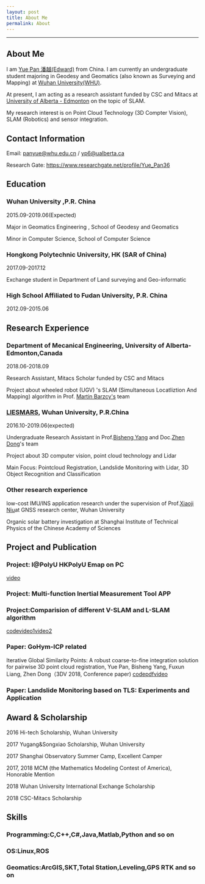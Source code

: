 ```yaml
---
layout: post
title: About Me
permalink: About
---
```


------
## About Me
I am [Yue Pan 潘越(Edward)](https://www.yuepanedward.com/) from China.
I am currently an undergraduate student majoring in Geodesy and Geomatics (also known as Surveying and Mapping) at [Wuhan University(WHU)](http://en.whu.edu.cn/).

At present, I am acting as a research assistant funded by CSC and Mitacs at [University of Alberta - Edmonton](https://www.ualberta.ca/) on the topic of SLAM.

My research interest is on Point Cloud Technology (3D Compter Vision), SLAM (Robotics) and sensor integration.

## Contact Information

Email: panyue@whu.edu.cn / yp6@ualberta.ca

Research Gate: https://www.researchgate.net/profile/Yue_Pan36

## Education
### Wuhan University ,P.R. China

2015.09-2019.06(Expected)

Major in Geomatics Engineering , School of Geodesy and Geomatics

Minor in Computer Science, School of Computer Science



 
### Hongkong Polytechnic University, HK (SAR of China)

2017.09-2017.12

Exchange student in Department of Land surveying and Geo-informatic



### High School Affiliated to Fudan University, P.R. China 
2012.09-2015.06


## Research Experience

### Department of Mecanical Engineering, University of Alberta-Edmonton,Canada

2018.06-2018.09

Research Assistant, Mitacs Scholar funded by CSC and Mitacs

Project about wheeled robot (UGV) 's SLAM (Simultaneous Locatliztion And Mapping) algorithm in Prof. [Martin Barzcy's](https://www.researchgate.net/profile/Martin_Barczyk/contributions) team



### [LIESMARS](http://www.lmars.whu.edu.cn/en/), Wuhan University, P.R.China

2016.10-2019.06(expected)

Undergraduate Research Assistant in Prof.[Bisheng Yang](https://scholar.google.ca/citations?user=TJkm8igAAAAJ&hl=en&oi=ao) and Doc.[Zhen Dong](https://scholar.google.ca/citations?user=TJkm8igAAAAJ&hl=en&oi=ao)'s team

Project about 3D computer vision, point cloud technology and Lidar

Main Focus: Pointcloud Registration, Landslide Monitoring with Lidar, 3D Object Recognition and Classification



### Other research experience 

low-cost IMU/INS application research under the supervision of Prof.[Xiaoji Niu](https://www.researchgate.net/profile/Xiaoji_Niu)at GNSS research center, Wuhan University 

Organic solar battery investigation at Shanghai Institute of Technical Physics of the Chinese Academy of Sciences 

## Project and Publication

### Project: I@PolyU   HKPolyU Emap on PC  

[video](https://www.youtube.com/watch?v=Nc12RI4Wj7g)

### Project: Multi-function Inertial Measurement Tool APP

### Project:Comparision of different V-SLAM and L-SLAM algorithm

[code](https://github.com/YuePanEdward/Cartographer_ros-on-Jackal)[video1](https://www.youtube.com/watch?v=wJPFnWXptLo)[video2](https://www.youtube.com/watch?v=zGrvtwrzm64)

### Paper: GoHym-ICP related

Iterative Global Similarity Points: A robust coarse-to-fine integration solution for pairwise 3D point cloud registration, Yue Pan, Bisheng Yang, Fuxun Liang, Zhen Dong（3DV 2018, Conference paper) [code](https://github.com/YuePanEdward/IGSP)[pdf]()[video](https://www.youtube.com/watch?v=kdAiYePkTQM)

### Paper: Landslide Monitoring based on TLS: Experiments and Application


## Award & Scholarship
2016 Hi-tech Scholarship, Wuhan University

2017 Yugang&Songxiao Scholarship, Wuhan University

2017 Shanghai Observatory Summer Camp, Excellent Camper

2017, 2018 MCM (the Mathematics Modeling Contest of America), Honorable Mention

2018 Wuhan University International Exchange Scholarship

2018 CSC-Mitacs Scholarship

## Skills
### Programming:C,C++,C#,Java,Matlab,Python and so on

### OS:Linux,ROS

### Geomatics:ArcGIS,SKT,Total Station,Leveling,GPS RTK and so on


